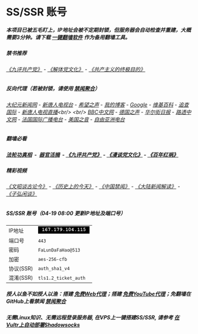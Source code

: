 # SS/SSR 账号 

##### 本项目已被五毛盯上，IP地址会被不定期封锁，但服务器会自动检查并重建，大概需要3分钟。请下载 [一键翻墙软件](https://github.com/gfw-breaker/nogfw/blob/master/README.md?a01) 作为备用翻墙工具。

##### 禁书推荐
###### [《九评共产党》](https://github.com/gfw-breaker/9ping.md) - [《解体党文化》](https://github.com/gfw-breaker/jtdwh.md) - [《共产主义的终极目的》](https://github.com/gfw-breaker/gczydzjmd.md)

##### 反向代理（若被封锁，请使用 [禁闻聚合](https://github.com/gfw-breaker/banned-news/blob/master/README.md?a01)）
######  [大纪元新闻网](http://167.179.104.115:10080/) - [新唐人电视台](http://167.179.104.115:8000/) - [希望之声](http://104.238.181.90:8200) - [我的博客](http://167.179.104.115:10000/) - [Google](http://167.179.104.115:8888/search?q=425事件) - [维基百科](http://167.179.104.115:8100/wiki/喬高-麥塔斯調查報告) - [追查国际](http://104.238.181.90:10010) - [新唐人电视直播](http://167.179.104.115:)<br/> <br/> [BBC中文网](http://104.238.181.90:9100/zhongwen/simp) - [德国之声](http://104.238.181.90:9200/zh/在线报导/s-9058?&zhongwen=simp) - [华尔街日报](http://104.238.181.90:9300) - [路透中文网](http://104.238.181.90:9500/) - [法国国际广播电台](http://104.238.181.90:9600/) - [美国之音](http://104.238.181.90:9700/)  - [自由亚洲电台](http://104.238.181.90:9800/) 

##### 翻墙必看
##### [法轮功真相](http://167.179.104.115:10000/videos/truth.html) &nbsp;-&nbsp; [器官活摘](http://167.179.104.115:10000/videos/res/Organs/) &nbsp;- [《九评共产党》](http://167.179.104.115:10000/videos/jiuping/) - [《漫谈党文化》](http://167.179.104.115:10000/videos/mtdwh/) - [《百年红祸》](http://167.179.104.115:10000/videos/bnhh/) 

##### 精彩视频
###### [《文昭谈古论今》](http://167.179.104.115/wenzhao/) - [《历史上的今天》](http://167.179.104.115/today-in-history/) - [《中国禁闻》](http://167.179.104.115/ntdtv-news/) - [《大陆新闻解读》](http://167.179.104.115/ntdtv-comedy/) - [《子弘闲谈》](http://167.179.104.115/zihongxiantan/)
 
##### SS/SSR 账号（04-19 08:00 更新IP地址及端口号）
|||
|-|-|
|IP地址|<img src='resources/ip.png'/>|
|端口号|`443` |
|密码|`FaLunDaFaHao@513`|  
|加密|`aes-256-cfb`|
|协议(SSR) |`auth_sha1_v4`|  
|混淆(SSR) |`tls1.2_ticket_auth`|  

##### 授人以鱼不如授人以渔：搭建 [免费Web代理](https://github.com/no-gfw/heroku-node-proxy#--end--)；搭建 [免费YouTube代理](https://github.com/gfw-breaker/you2php-heroku#--end--)；免翻墙在GitHub上看禁闻 [禁闻聚合](https://github.com/gfw-breaker/banned-news/blob/master/README.md?a01)

##### 无需Linux知识、无需远程登录服务器, 在VPS上一键搭建SS/SSR, 请参考 [在Vultr上自动部署Shadowsocks](https://gfw-breaker.win/vultr%e9%83%a8%e7%bd%b2ss/) 
